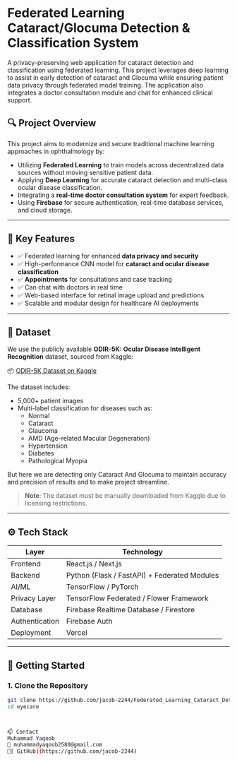 # Federated Learning Cataract/Glocuma Detection & Classification System

A privacy-preserving web application for cataract detection and classification using federated learning. This project leverages deep learning to assist in early detection of cataract and Glocuma while ensuring patient data privacy through federated model training. The application also integrates a doctor consultation module and chat for enhanced clinical support.



## 🔍 Project Overview

This project aims to modernize and secure traditional machine learning approaches in ophthalmology by:
- Utilizing **Federated Learning** to train models across decentralized data sources without moving sensitive patient data.
- Applying **Deep Learning** for accurate cataract detection and multi-class ocular disease classification.
- Integrating a **real-time doctor consultation system** for expert feedback.
- Using **Firebase** for secure authentication, real-time database services, and cloud storage.

---

## 🧠 Key Features

- ✅ Federated learning for enhanced **data privacy and security**
- ✅ High-performance CNN model for **cataract and ocular disease classification**
- ✅ **Appointments** for consultations and case tracking
- ✅ Can chat with doctors in real time
- ✅ Web-based interface for retinal image upload and predictions
- ✅ Scalable and modular design for healthcare AI deployments

---

## 📁 Dataset

We use the publicly available **ODIR-5K: Ocular Disease Intelligent Recognition** dataset, sourced from Kaggle:

📦 [ODIR-5K Dataset on Kaggle](https://www.kaggle.com/datasets/andrewmvd/ocular-disease-recognition-odir5k)

The dataset includes:
- 5,000+ patient images
- Multi-label classification for diseases such as:
  - Normal
  - Cataract
  - Glaucoma
  - AMD (Age-related Macular Degeneration)
  - Hypertension
  - Diabetes
  - Pathological Myopia

 But here we are detecting only Cataract And Glocuma to maintain accuracy and precision of results and to make project streamline.

> **Note**: The dataset must be manually downloaded from Kaggle due to licensing restrictions.

---

## ⚙️ Tech Stack

| Layer           | Technology                              |
|----------------|------------------------------------------|
| Frontend        | React.js / Next.js                      |
| Backend         | Python (Flask / FastAPI) + Federated Modules |
| AI/ML           | TensorFlow / PyTorch                    |
| Privacy Layer   | TensorFlow Federated / Flower Framework |
| Database        | Firebase Realtime Database / Firestore |
| Authentication  | Firebase Auth                          |
| Deployment      | Vercel

---

## 🚀 Getting Started

### 1. Clone the Repository
```bash
git clone https://github.com/jacob-2244/Federated_Learning_Cataract_Detection.git
cd eyecare



📫 Contact
Muhammad Yaqoob
📧 muhammadyaqoob2580@gmail.com
🔗[ GitHub](https://github.com/jacob-2244)
